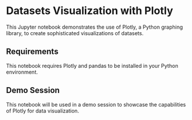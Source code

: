 # Datasets Visualization with Plotly

This Jupyter notebook demonstrates the use of Plotly, a Python graphing library, to create sophisticated visualizations of datasets.



## Requirements

This notebook requires Plotly and pandas to be installed in your Python environment. 

## Demo Session

This notebook will be used in a demo session to showcase the capabilities of Plotly for data visualization.
